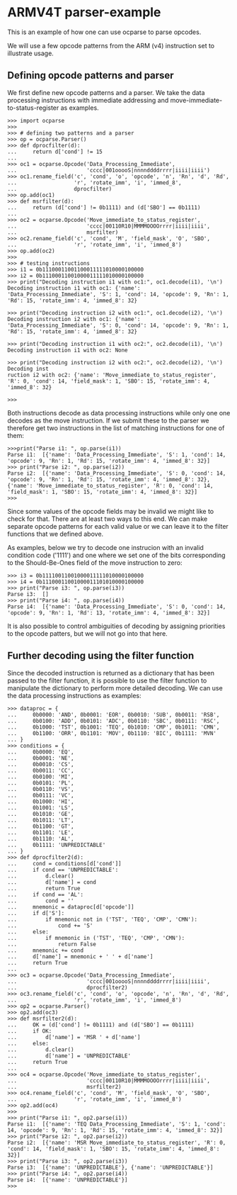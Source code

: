 # ARMV4T parser-example

This is an example of how one can use ocparse to parse opcodes. 

We will use a few opcode patterns from the ARM (v4) instruction set to illustrate usage. 

## Defining opcode patterns and parser
We first define new opcode patterns and a parser. We take the data processing instructions with immediate addressing and move-immediate-to-status-register as examples.

```
>>> import ocparse
>>> 
>>> # defining two patterns and a parser 
>>> op = ocparse.Parser()
>>> def dprocfilter(d):
...     return d['cond'] != 15
... 
>>> oc1 = ocparse.Opcode('Data_Processing_Immediate',
...                      'cccc|001ooooS|nnnnddddrrrr|iiii|iiii')
>>> oc1.rename_field('c', 'cond', 'o', 'opcode', 'n', 'Rn', 'd', 'Rd',
...                  'r', 'rotate_imm', 'i', 'immed_8',
...                  dprocfilter)
>>> op.add(oc1)
>>> def msrfilter(d):
...     return (d['cond'] != 0b1111) and (d['SBO'] == 0b1111)
... 
>>> oc2 = ocparse.Opcode('Move_immediate_to_status_register',
...                      'cccc|00110R10|MMMMOOOOrrrr|iiii|iiii',
...                      msrfilter)
>>> oc2.rename_field('c', 'cond', 'M', 'field_mask', 'O', 'SBO',
...                  'r', 'rotate_imm', 'i', 'immed_8')
>>> op.add(oc2)
>>> 
>>> # testing instructions
>>> i1 = 0b11100011001100011111010000100000
>>> i2 = 0b11100011001000011111010000100000
>>> print("Decoding instruction i1 with oc1:", oc1.decode(i1), '\n')
Decoding instruction i1 with oc1: {'name': 'Data_Processing_Immediate', 'S': 1, 'cond': 14, 'opcode': 9, 'Rn': 1, 'Rd': 15, 'rotate_imm': 4, 'immed_8': 32} 

>>> print("Decoding instruction i2 with oc1:", oc1.decode(i2), '\n')
Decoding instruction i2 with oc1: {'name': 'Data_Processing_Immediate', 'S': 0, 'cond': 14, 'opcode': 9, 'Rn': 1, 'Rd': 15, 'rotate_imm': 4, 'immed_8': 32} 

>>> print("Decoding instruction i1 with oc2:", oc2.decode(i1), '\n')
Decoding instruction i1 with oc2: None 

>>> print("Decoding instruction i2 with oc2:", oc2.decode(i2), '\n')
Decoding inst
ruction i2 with oc2: {'name': 'Move_immediate_to_status_register', 'R': 0, 'cond': 14, 'field_mask': 1, 'SBO': 15, 'rotate_imm': 4, 'immed_8': 32} 

>>>
```
Both instructions decode as data processing instructions while only one one decodes as the move instruction. If we submit these to the parser we therefore get two instructions in the list of matching instructions for one of them: 
```
>>>print("Parse i1: ", op.parse(i1))
Parse i1:  [{'name': 'Data_Processing_Immediate', 'S': 1, 'cond': 14, 'opcode': 9, 'Rn': 1, 'Rd': 15, 'rotate_imm': 4, 'immed_8': 32}]
>>> print("Parse i2: ", op.parse(i2))
Parse i2:  [{'name': 'Data_Processing_Immediate', 'S': 0, 'cond': 14, 'opcode': 9, 'Rn': 1, 'Rd': 15, 'rotate_imm': 4, 'immed_8': 32}, {'name': 'Move_immediate_to_status_register', 'R': 0, 'cond': 14, 'field_mask': 1, 'SBO': 15, 'rotate_imm': 4, 'immed_8': 32}]
>>> 
```

Since some values of the opcode fields may be invalid we might like to check for that. There are at least two ways to this end. We can make separate opcode patterns for each valid value or we can leave it to the filter functions that we defined above. 

As examples, below we try to decode one instrucion with an invalid condition code ('1111') and one where we set one of the bits corresponding to the Should-Be-Ones field of the move instruction to zero: 
```
>>> i3 = 0b11110011001000011111010000100000
>>> i4 = 0b11100011001000011101010000100000
>>> print("Parse i3: ", op.parse(i3))
Parse i3:  []
>>> print("Parse i4: ", op.parse(i4))
Parse i4:  [{'name': 'Data_Processing_Immediate', 'S': 0, 'cond': 14, 'opcode': 9, 'Rn': 1, 'Rd': 13, 'rotate_imm': 4, 'immed_8': 32}]
```

It is also possible to control ambiguities of decoding by assigning priorities to the opcode patters, but we will not go into that here.

## Further decoding using the filter function
Since the decoded instruction is returned as a dictionary that has been passed to the filter function, it is possible to use the filter function to manipulate the dictionary to perform more detailed decoding. We can use the data processing instructions as examples:

```
>>> dataproc = {
...     0b0000: 'AND', 0b0001: 'EOR', 0b0010: 'SUB', 0b0011: 'RSB',
...     0b0100: 'ADD', 0b0101: 'ADC', 0b0110: 'SBC', 0b0111: 'RSC',
...     0b1000: 'TST', 0b1001: 'TEQ', 0b1010: 'CMP', 0b1011: 'CMN',
...     0b1100: 'ORR', 0b1101: 'MOV', 0b1110: 'BIC', 0b1111: 'MVN'
... }
>>> conditions = {
...     0b0000: 'EQ',
...     0b0001: 'NE',
...     0b0010: 'CS',
...     0b0011: 'CC',
...     0b0100: 'MI',
...     0b0101: 'PL',
...     0b0110: 'VS',
...     0b0111: 'VC',
...     0b1000: 'HI',
...     0b1001: 'LS',
...     0b1010: 'GE',
...     0b1011: 'LT',
...     0b1100: 'GT',
...     0b1101: 'LE',
...     0b1110: 'AL',
...     0b1111: 'UNPREDICTABLE'
... }
>>> def dprocfilter2(d):
...     cond = conditions[d['cond']]
...     if cond == 'UNPREDICTABLE':
...         d.clear()
...         d['name'] = cond
...         return True
...     if cond == 'AL':
...         cond = ''
...     mnemonic = dataproc[d['opcode']]
...     if d['S']:
...         if mnemonic not in ('TST', 'TEQ', 'CMP', 'CMN'):
...             cond += 'S'
...     else:
...         if mnemonic in ('TST', 'TEQ', 'CMP', 'CMN'):
...             return False
...     mnemonic += cond
...     d['name'] = mnemonic + ' ' + d['name']
...     return True
... 
>>> oc3 = ocparse.Opcode('Data_Processing_Immediate',
...                      'cccc|001ooooS|nnnnddddrrrr|iiii|iiii',
...                      dprocfilter2)
>>> oc3.rename_field('c', 'cond', 'o', 'opcode', 'n', 'Rn', 'd', 'Rd',
...                  'r', 'rotate_imm', 'i', 'immed_8')
>>> op2 = ocparse.Parser()
>>> op2.add(oc3)
>>> def msrfilter2(d):
...     OK = (d['cond'] != 0b1111) and (d['SBO'] == 0b1111)
...     if OK:
...         d['name'] = 'MSR ' + d['name']
...     else:
...         d.clear()
...         d['name'] = 'UNPREDICTABLE'
...     return True
... 
>>> oc4 = ocparse.Opcode('Move_immediate_to_status_register',
...                      'cccc|00110R10|MMMMOOOOrrrr|iiii|iiii',
...                      msrfilter2)
>>> oc4.rename_field('c', 'cond', 'M', 'field_mask', 'O', 'SBO',
...                  'r', 'rotate_imm', 'i', 'immed_8')
>>> op2.add(oc4)
>>> 
>>> print("Parse i1: ", op2.parse(i1))
Parse i1:  [{'name': 'TEQ Data_Processing_Immediate', 'S': 1, 'cond': 14, 'opcode': 9, 'Rn': 1, 'Rd': 15, 'rotate_imm': 4, 'immed_8': 32}]
>>> print("Parse i2: ", op2.parse(i2))
Parse i2:  [{'name': 'MSR Move_immediate_to_status_register', 'R': 0, 'cond': 14, 'field_mask': 1, 'SBO': 15, 'rotate_imm': 4, 'immed_8': 32}]
>>> print("Parse i3: ", op2.parse(i3))
Parse i3:  [{'name': 'UNPREDICTABLE'}, {'name': 'UNPREDICTABLE'}]
>>> print("Parse i4: ", op2.parse(i4))
Parse i4:  [{'name': 'UNPREDICTABLE'}]
>>> 
```


